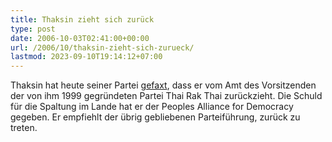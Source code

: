 ```yaml
---
title: Thaksin zieht sich zurück
type: post
date: 2006-10-03T02:41:00+00:00
url: /2006/10/thaksin-zieht-sich-zurueck/
lastmod: 2023-09-10T19:14:12+07:00
---
```

Thaksin hat heute seiner Partei [gefaxt][1], dass er vom Amt des Vorsitzenden der von ihm 1999 gegründeten Partei Thai Rak Thai zurückzieht. Die Schuld für die Spaltung im Lande hat er der Peoples Alliance for Democracy gegeben. Er empfiehlt der übrig gebliebenen Parteiführung, zurück zu treten.

 [1]: http://www.bangkokpost.com/breaking_news/breakingnews.php?id=113322
